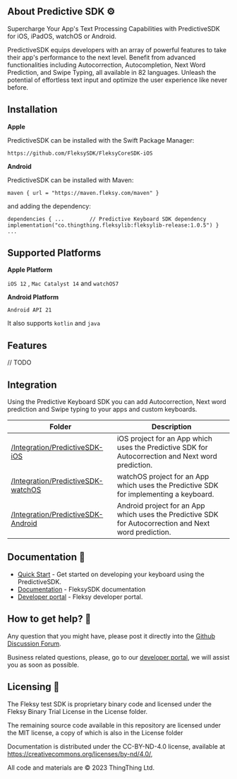 
## About Predictive SDK ⚙️

Supercharge Your App's Text Processing Capabilities with PredictiveSDK for iOS, iPadOS, watchOS or Android. 

PredictiveSDK equips developers with an array of powerful features to take their app's performance to the next level. Benefit from advanced functionalities including Autocorrection, Autocompletion, Next Word Prediction, and Swipe Typing, all available in 82 languages. Unleash the potential of effortless text input and optimize the user experience like never before.


## Installation

**Apple**

PredictiveSDK can be installed with the Swift Package Manager:

`https://github.com/FleksySDK/FleksyCoreSDK-iOS`


**Android**

PredictiveSDK can be installed with Maven: 

` maven {
            url = "https://maven.fleksy.com/maven"
        }
`

and adding the dependency:

` dependencies {
...       
  // Predictive Keyboard SDK dependency
  implementation("co.thingthing.fleksylib:fleksylib-release:1.0.5")
}
...
`


## Supported Platforms

**Apple Platform**

`iOS 12` , `Mac Catalyst 14` and `watchOS7`

**Android Platform**

`Android API 21`

It also supports `kotlin` and `java`


## Features

// TODO

##  Integration

Using the Predictive Keyboard SDK you can add Autocorrection, Next word prediction and Swipe typing to your apps and custom keyboards.

| Folder | Description |
| --- | --- |
| [/Integration/PredictiveSDK-iOS](/Integration/PredictiveSDK-iOS) | iOS project for an App which uses the Predictive SDK for Autocorrection and Next word prediction. |
| [/Integration/PredictiveSDK-watchOS](/Integration/PredictiveSDK-watchOS) | watchOS project for an App which uses the Predictive SDK for implementing a keyboard. |
| [/Integration/PredictiveSDK-Android](/Integration/PredictiveSDK-Android) | Android project for an App which uses the Predictive SDK for Autocorrection and Next word prediction. |


## Documentation 📗

- [Quick Start](https://docs.fleksy.com/core-sdk/) - Get started on developing your keyboard using the PredictiveSDK.
- [Documentation](https://docs.fleksy.com/) - FleksySDK documentation
- [Developer portal](https://developers.fleksy.com) - Fleksy developer portal.


## How to get help? 🙋

Any question that you might have, please post it directly into the [Github Discussion Forum](https://github.com/FleksySDK/PredictiveSDK/discussions).

Business related questions, please, go to our [developer portal](https://developers.fleksy.com/), we will assist you as soon as possible.


## Licensing 📄

The Fleksy test SDK is proprietary binary code and licensed under the Fleksy Binary Trial License in the License folder.

The remaining source code available in this repository are licensed under the MIT license, a copy of which is also in the License folder
 
Documentation is distributed under the CC-BY-ND-4.0 license, available at https://creativecommons.org/licenses/by-nd/4.0/,
 
All code and materials are © 2023 ThingThing Ltd.

